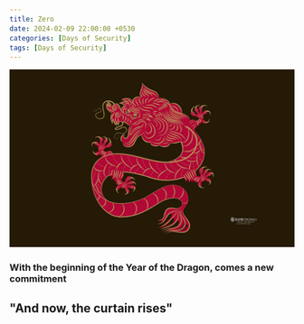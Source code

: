 ```yaml
---
title: Zero
date: 2024-02-09 22:00:00 +0530
categories: [Days of Security]
tags: [Days of Security]
---
```


![Year of the Dragon](../assets/day0/Dragon.jpg)


### With the beginning of the Year of the Dragon, comes a new commitment
## "And now, the curtain rises"

